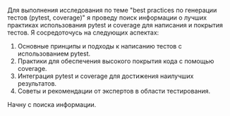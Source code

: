 Для выполнения исследования по теме "best practices по генерации тестов (pytest, coverage)" я проведу поиск информации о лучших практиках использования pytest и coverage для написания и покрытия тестов. Я сосредоточусь на следующих аспектах:

1. Основные принципы и подходы к написанию тестов с использованием pytest.
2. Практики для обеспечения высокого покрытия кода с помощью coverage.
3. Интеграция pytest и coverage для достижения наилучших результатов.
4. Советы и рекомендации от экспертов в области тестирования.

Начну с поиска информации.